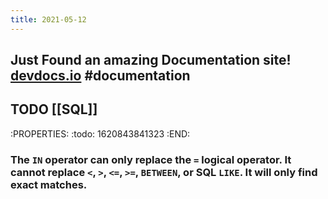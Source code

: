 ```yaml
---
title: 2021-05-12
---
```


## Just Found an amazing Documentation site! [devdocs.io](https://devdocs.io/) #documentation
## TODO [[SQL]]
:PROPERTIES:
:todo: 1620843841323
:END:
### The `IN` operator can only replace the `=` logical operator. It cannot replace `<`, `>`, `<=`, `>=`, `BETWEEN`, or SQL `LIKE`. It will only find exact matches.
